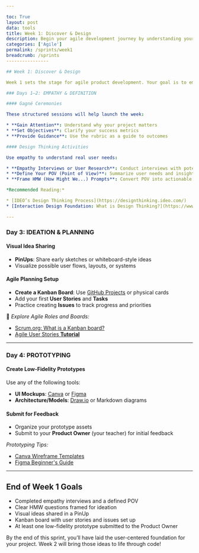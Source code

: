 ```yaml
---

toc: True
layout: post
data: tools
title: Week 1: Discover & Design
description: Begin your agile development journey by understanding your users, defining problems, and prototyping early solutions. Use design thinking to build meaningful products.
categories: ['Agile']
permalink: /sprints/week1
breadcrumb: /sprints
----------------

## Week 1: Discover & Design

Week 1 sets the stage for agile product development. Your goal is to empathize with users, define your direction, and begin prototyping. This is the heart of Design Thinking — a human-centered approach to building software that matters.

### Days 1–2: EMPATHY & DEFINITION

#### Gagné Ceremonies

These structured sessions will help launch the week:

* **Gain Attention**: Understand why your project matters
* **Set Objectives**: Clarify your success metrics
* **Provide Guidance**: Use the rubric as a guide to outcomes

#### Design Thinking Activities

Use empathy to understand real user needs:

* **Empathy Interviews or User Research**: Conduct interviews with potential users or stakeholders
* **Define Your POV (Point of View)**: Summarize user needs and insights into one focused statement
* **Frame HMW (How Might We...) Prompts**: Convert POV into actionable design challenges

*Recommended Reading:*

* [IDEO’s Design Thinking Process](https://designthinking.ideo.com/)
* [Interaction Design Foundation: What is Design Thinking?](https://www.interaction-design.org/literature/topics/design-thinking)

---
```


### Day 3: IDEATION & PLANNING

#### Visual Idea Sharing

* **PinUps**: Share early sketches or whiteboard-style ideas
* Visualize possible user flows, layouts, or systems

#### Agile Planning Setup

* **Create a Kanban Board**: Use [GitHub Projects](https://docs.github.com/en/issues/planning-and-tracking-with-projects/learning-about-projects/about-projects) or physical cards
* Add your first **User Stories** and **Tasks**
* Practice creating **Issues** to track progress and priorities

📖 *Explore Agile Roles and Boards:*

* [Scrum.org: What is a Kanban board?](https://www.scrum.org/resources/what-is-kanban)
* [Agile User Stories ](https://www.mountaingoatsoftware.com/agile/user-stories)[**Tutorial**](https://www.mountaingoatsoftware.com/agile/user-stories)

---

### Day 4: PROTOTYPING

#### Create Low-Fidelity Prototypes

Use any of the following tools:

* **UI Mockups**: [Canva](https://www.canva.com/) or [Figma](https://www.figma.com/)
* **Architecture/Models**: [Draw.io](https://draw.io/) or Markdown diagrams

#### Submit for Feedback

* Organize your prototype assets
* Submit to your **Product Owner** (your teacher) for initial feedback

 *Prototyping Tips:*

* [Canva Wireframe Templates](https://www.canva.com/wireframes/)
* [Figma Beginner's Guide](https://help.figma.com/hc/en-us/articles/360040514073-Learn-Figma)

---

## End of Week 1 Goals

* Completed empathy interviews and a defined POV
* Clear HMW questions framed for ideation
* Visual ideas shared in a PinUp
* Kanban board with user stories and issues set up
* At least one low-fidelity prototype submitted to the Product Owner

By the end of this sprint, you’ll have laid the user-centered foundation for your project. Week 2 will bring those ideas to life through code!
